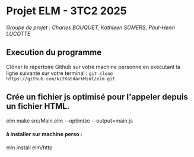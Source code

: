 # Projet ELM - 3TC2 2025

_Groupe de projet : Charles BOUQUET, Kathleen SOMERS, Paul-Henri LUCOTTE_

## Execution du programme
Clôner le répertoire Github sur votre machine personne en exécutant la ligne suivante sur votre terminal : `git clone https://github.com/kitKatdarkMint/elm.git`

## Crée un fichier js optimisé pour l'appeler depuis un fichier HTML.
elm make src/Main.elm --optimize --output=main.js

#### à installer sur machine perso :
elm install elm/http

